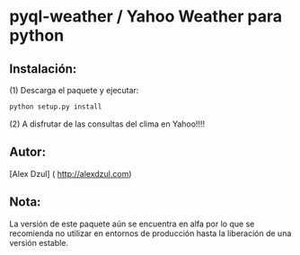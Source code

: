 pyql-weather / Yahoo Weather para python
=================

Instalación:
------------------------------------------------------------

(1) Descarga el paquete y ejecutar:

```bash
python setup.py install
```

(2) A disfrutar de las consultas del clima en Yahoo!!!!



Autor:
-----------------------------------------------------------
[Alex Dzul] ( http://alexdzul.com)


Nota:
-----------------------------------------------------------
La versión de este paquete aún se encuentra en alfa por lo que
se recomienda no utilizar en entornos de producción hasta la liberación
de una versión estable.